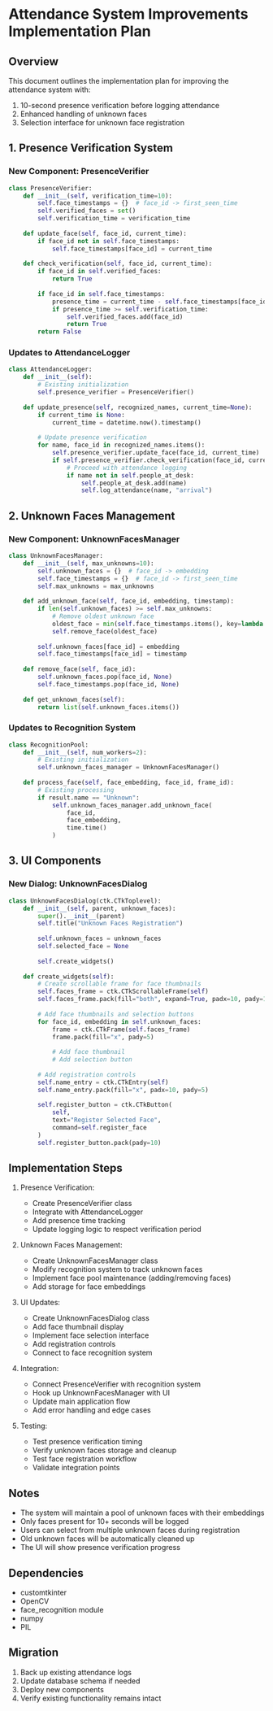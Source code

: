 # Attendance System Improvements Implementation Plan

## Overview

This document outlines the implementation plan for improving the attendance system with:
1. 10-second presence verification before logging attendance
2. Enhanced handling of unknown faces
3. Selection interface for unknown face registration

## 1. Presence Verification System

### New Component: PresenceVerifier
```python
class PresenceVerifier:
    def __init__(self, verification_time=10):
        self.face_timestamps = {}  # face_id -> first_seen_time
        self.verified_faces = set()
        self.verification_time = verification_time
        
    def update_face(self, face_id, current_time):
        if face_id not in self.face_timestamps:
            self.face_timestamps[face_id] = current_time
            
    def check_verification(self, face_id, current_time):
        if face_id in self.verified_faces:
            return True
            
        if face_id in self.face_timestamps:
            presence_time = current_time - self.face_timestamps[face_id]
            if presence_time >= self.verification_time:
                self.verified_faces.add(face_id)
                return True
        return False
```

### Updates to AttendanceLogger
```python
class AttendanceLogger:
    def __init__(self):
        # Existing initialization
        self.presence_verifier = PresenceVerifier()
        
    def update_presence(self, recognized_names, current_time=None):
        if current_time is None:
            current_time = datetime.now().timestamp()
            
        # Update presence verification
        for name, face_id in recognized_names.items():
            self.presence_verifier.update_face(face_id, current_time)
            if self.presence_verifier.check_verification(face_id, current_time):
                # Proceed with attendance logging
                if name not in self.people_at_desk:
                    self.people_at_desk.add(name)
                    self.log_attendance(name, "arrival")
```

## 2. Unknown Faces Management

### New Component: UnknownFacesManager
```python
class UnknownFacesManager:
    def __init__(self, max_unknowns=10):
        self.unknown_faces = {}  # face_id -> embedding
        self.face_timestamps = {}  # face_id -> first_seen_time
        self.max_unknowns = max_unknowns
        
    def add_unknown_face(self, face_id, embedding, timestamp):
        if len(self.unknown_faces) >= self.max_unknowns:
            # Remove oldest unknown face
            oldest_face = min(self.face_timestamps.items(), key=lambda x: x[1])[0]
            self.remove_face(oldest_face)
            
        self.unknown_faces[face_id] = embedding
        self.face_timestamps[face_id] = timestamp
        
    def remove_face(self, face_id):
        self.unknown_faces.pop(face_id, None)
        self.face_timestamps.pop(face_id, None)
        
    def get_unknown_faces(self):
        return list(self.unknown_faces.items())
```

### Updates to Recognition System
```python
class RecognitionPool:
    def __init__(self, num_workers=2):
        # Existing initialization
        self.unknown_faces_manager = UnknownFacesManager()
        
    def process_face(self, face_embedding, face_id, frame_id):
        # Existing processing
        if result.name == "Unknown":
            self.unknown_faces_manager.add_unknown_face(
                face_id,
                face_embedding,
                time.time()
            )
```

## 3. UI Components

### New Dialog: UnknownFacesDialog
```python
class UnknownFacesDialog(ctk.CTkToplevel):
    def __init__(self, parent, unknown_faces):
        super().__init__(parent)
        self.title("Unknown Faces Registration")
        
        self.unknown_faces = unknown_faces
        self.selected_face = None
        
        self.create_widgets()
        
    def create_widgets(self):
        # Create scrollable frame for face thumbnails
        self.faces_frame = ctk.CTkScrollableFrame(self)
        self.faces_frame.pack(fill="both", expand=True, padx=10, pady=10)
        
        # Add face thumbnails and selection buttons
        for face_id, embedding in self.unknown_faces:
            frame = ctk.CTkFrame(self.faces_frame)
            frame.pack(fill="x", pady=5)
            
            # Add face thumbnail
            # Add selection button
            
        # Add registration controls
        self.name_entry = ctk.CTkEntry(self)
        self.name_entry.pack(fill="x", padx=10, pady=5)
        
        self.register_button = ctk.CTkButton(
            self,
            text="Register Selected Face",
            command=self.register_face
        )
        self.register_button.pack(pady=10)
```

## Implementation Steps

1. Presence Verification:
   - Create PresenceVerifier class
   - Integrate with AttendanceLogger
   - Add presence time tracking
   - Update logging logic to respect verification period

2. Unknown Faces Management:
   - Create UnknownFacesManager class
   - Modify recognition system to track unknown faces
   - Implement face pool maintenance (adding/removing faces)
   - Add storage for face embeddings

3. UI Updates:
   - Create UnknownFacesDialog class
   - Add face thumbnail display
   - Implement face selection interface
   - Add registration controls
   - Connect to face recognition system

4. Integration:
   - Connect PresenceVerifier with recognition system
   - Hook up UnknownFacesManager with UI
   - Update main application flow
   - Add error handling and edge cases

5. Testing:
   - Test presence verification timing
   - Verify unknown faces storage and cleanup
   - Test face registration workflow
   - Validate integration points

## Notes

- The system will maintain a pool of unknown faces with their embeddings
- Only faces present for 10+ seconds will be logged
- Users can select from multiple unknown faces during registration
- Old unknown faces will be automatically cleaned up
- The UI will show presence verification progress

## Dependencies

- customtkinter
- OpenCV
- face_recognition module
- numpy
- PIL

## Migration

1. Back up existing attendance logs
2. Update database schema if needed
3. Deploy new components
4. Verify existing functionality remains intact